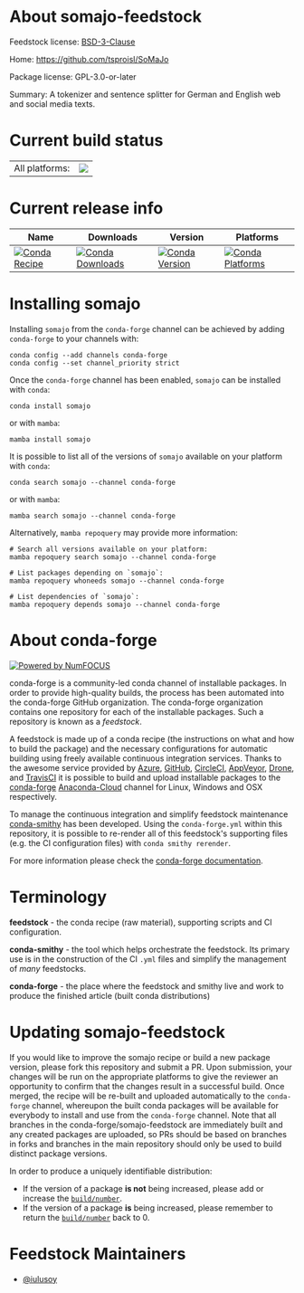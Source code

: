 About somajo-feedstock
======================

Feedstock license: [BSD-3-Clause](https://github.com/conda-forge/somajo-feedstock/blob/main/LICENSE.txt)

Home: https://github.com/tsproisl/SoMaJo

Package license: GPL-3.0-or-later

Summary: A tokenizer and sentence splitter for German and English web and social media texts.

Current build status
====================


<table><tr><td>All platforms:</td>
    <td>
      <a href="https://dev.azure.com/conda-forge/feedstock-builds/_build/latest?definitionId=19249&branchName=main">
        <img src="https://dev.azure.com/conda-forge/feedstock-builds/_apis/build/status/somajo-feedstock?branchName=main">
      </a>
    </td>
  </tr>
</table>

Current release info
====================

| Name | Downloads | Version | Platforms |
| --- | --- | --- | --- |
| [![Conda Recipe](https://img.shields.io/badge/recipe-somajo-green.svg)](https://anaconda.org/conda-forge/somajo) | [![Conda Downloads](https://img.shields.io/conda/dn/conda-forge/somajo.svg)](https://anaconda.org/conda-forge/somajo) | [![Conda Version](https://img.shields.io/conda/vn/conda-forge/somajo.svg)](https://anaconda.org/conda-forge/somajo) | [![Conda Platforms](https://img.shields.io/conda/pn/conda-forge/somajo.svg)](https://anaconda.org/conda-forge/somajo) |

Installing somajo
=================

Installing `somajo` from the `conda-forge` channel can be achieved by adding `conda-forge` to your channels with:

```
conda config --add channels conda-forge
conda config --set channel_priority strict
```

Once the `conda-forge` channel has been enabled, `somajo` can be installed with `conda`:

```
conda install somajo
```

or with `mamba`:

```
mamba install somajo
```

It is possible to list all of the versions of `somajo` available on your platform with `conda`:

```
conda search somajo --channel conda-forge
```

or with `mamba`:

```
mamba search somajo --channel conda-forge
```

Alternatively, `mamba repoquery` may provide more information:

```
# Search all versions available on your platform:
mamba repoquery search somajo --channel conda-forge

# List packages depending on `somajo`:
mamba repoquery whoneeds somajo --channel conda-forge

# List dependencies of `somajo`:
mamba repoquery depends somajo --channel conda-forge
```


About conda-forge
=================

[![Powered by
NumFOCUS](https://img.shields.io/badge/powered%20by-NumFOCUS-orange.svg?style=flat&colorA=E1523D&colorB=007D8A)](https://numfocus.org)

conda-forge is a community-led conda channel of installable packages.
In order to provide high-quality builds, the process has been automated into the
conda-forge GitHub organization. The conda-forge organization contains one repository
for each of the installable packages. Such a repository is known as a *feedstock*.

A feedstock is made up of a conda recipe (the instructions on what and how to build
the package) and the necessary configurations for automatic building using freely
available continuous integration services. Thanks to the awesome service provided by
[Azure](https://azure.microsoft.com/en-us/services/devops/), [GitHub](https://github.com/),
[CircleCI](https://circleci.com/), [AppVeyor](https://www.appveyor.com/),
[Drone](https://cloud.drone.io/welcome), and [TravisCI](https://travis-ci.com/)
it is possible to build and upload installable packages to the
[conda-forge](https://anaconda.org/conda-forge) [Anaconda-Cloud](https://anaconda.org/)
channel for Linux, Windows and OSX respectively.

To manage the continuous integration and simplify feedstock maintenance
[conda-smithy](https://github.com/conda-forge/conda-smithy) has been developed.
Using the ``conda-forge.yml`` within this repository, it is possible to re-render all of
this feedstock's supporting files (e.g. the CI configuration files) with ``conda smithy rerender``.

For more information please check the [conda-forge documentation](https://conda-forge.org/docs/).

Terminology
===========

**feedstock** - the conda recipe (raw material), supporting scripts and CI configuration.

**conda-smithy** - the tool which helps orchestrate the feedstock.
                   Its primary use is in the construction of the CI ``.yml`` files
                   and simplify the management of *many* feedstocks.

**conda-forge** - the place where the feedstock and smithy live and work to
                  produce the finished article (built conda distributions)


Updating somajo-feedstock
=========================

If you would like to improve the somajo recipe or build a new
package version, please fork this repository and submit a PR. Upon submission,
your changes will be run on the appropriate platforms to give the reviewer an
opportunity to confirm that the changes result in a successful build. Once
merged, the recipe will be re-built and uploaded automatically to the
`conda-forge` channel, whereupon the built conda packages will be available for
everybody to install and use from the `conda-forge` channel.
Note that all branches in the conda-forge/somajo-feedstock are
immediately built and any created packages are uploaded, so PRs should be based
on branches in forks and branches in the main repository should only be used to
build distinct package versions.

In order to produce a uniquely identifiable distribution:
 * If the version of a package **is not** being increased, please add or increase
   the [``build/number``](https://docs.conda.io/projects/conda-build/en/latest/resources/define-metadata.html#build-number-and-string).
 * If the version of a package **is** being increased, please remember to return
   the [``build/number``](https://docs.conda.io/projects/conda-build/en/latest/resources/define-metadata.html#build-number-and-string)
   back to 0.

Feedstock Maintainers
=====================

* [@iulusoy](https://github.com/iulusoy/)

